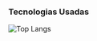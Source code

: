 ### Tecnologias Usadas 

![Top Langs](https://github-readme-stats.vercel.app/api/top-langs/?username=nandonweb&layout=compact)
